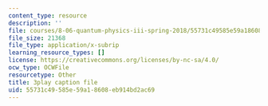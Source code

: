 ```yaml
---
content_type: resource
description: ''
file: courses/8-06-quantum-physics-iii-spring-2018/55731c49585e59a18608eb914bd2ac69_p3NpyfNp78.vtt
file_size: 21368
file_type: application/x-subrip
learning_resource_types: []
license: https://creativecommons.org/licenses/by-nc-sa/4.0/
ocw_type: OCWFile
resourcetype: Other
title: 3play caption file
uid: 55731c49-585e-59a1-8608-eb914bd2ac69
---
```


